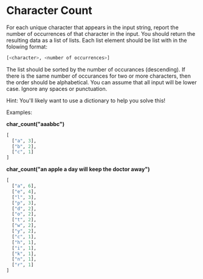 # Character Count

For each unique character that appears in the input string, report the number of occurrences of that character in the input. You should return the resulting data as a list of lists. Each list element should be list with in the folowing format:

```python
[<character>, <number of occurrences>]
```

The list should be sorted by the number of occurances (descending). If there is the same number of occurances for two or more characters, then the order should be alphabetical. You can assume that all input will be lower case. Ignore any spaces or punctuation. 

Hint: You'll likely want to use a dictionary to help you solve this!

Examples:

**char_count("aaabbc")**
```python
[
  ["a", 3],
  ["b", 2],
  ["c", 1]
]
```


**char_count("an apple a day will keep the doctor away")**
```python
[
  ["a", 6],
  ["e", 4],
  ["l", 3],
  ["p", 3],
  ["d", 2],
  ["o", 2],
  ["t", 2],
  ["w", 2],
  ["y", 2],
  ["c", 1],
  ["h", 1],
  ["i", 1],
  ["k", 1],
  ["n", 1],
  ["r", 1]
]
```
